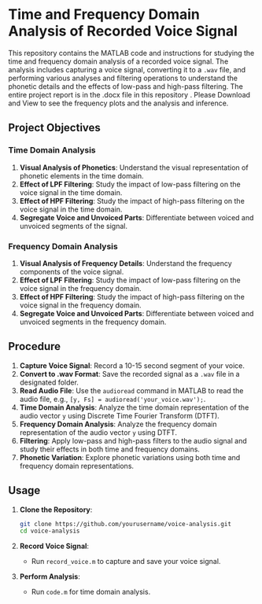 # Time and Frequency Domain Analysis of Recorded Voice Signal

This repository contains the MATLAB code and instructions for studying the time and frequency domain analysis of a recorded voice signal. The analysis includes capturing a voice signal, converting it to a `.wav` file, and performing various analyses and filtering operations to understand the phonetic details and the effects of low-pass and high-pass filtering.
The entire project report is in the .docx file in this repository . Please Download and View to see the frequency plots and the analysis and inference.
## Project Objectives

### Time Domain Analysis
1. **Visual Analysis of Phonetics**: Understand the visual representation of phonetic elements in the time domain.
2. **Effect of LPF Filtering**: Study the impact of low-pass filtering on the voice signal in the time domain.
3. **Effect of HPF Filtering**: Study the impact of high-pass filtering on the voice signal in the time domain.
4. **Segregate Voice and Unvoiced Parts**: Differentiate between voiced and unvoiced segments of the signal.

### Frequency Domain Analysis
1. **Visual Analysis of Frequency Details**: Understand the frequency components of the voice signal.
2. **Effect of LPF Filtering**: Study the impact of low-pass filtering on the voice signal in the frequency domain.
3. **Effect of HPF Filtering**: Study the impact of high-pass filtering on the voice signal in the frequency domain.
4. **Segregate Voice and Unvoiced Parts**: Differentiate between voiced and unvoiced segments in the frequency domain.

## Procedure

1. **Capture Voice Signal**: Record a 10-15 second segment of your voice.
2. **Convert to .wav Format**: Save the recorded signal as a `.wav` file in a designated folder.
3. **Read Audio File**: Use the `audioread` command in MATLAB to read the audio file, e.g., `[y, Fs] = audioread('your_voice.wav');`.
4. **Time Domain Analysis**: Analyze the time domain representation of the audio vector `y` using Discrete Time Fourier Transform (DTFT).
5. **Frequency Domain Analysis**: Analyze the frequency domain representation of the audio vector `y` using DTFT.
6. **Filtering**: Apply low-pass and high-pass filters to the audio signal and study their effects in both time and frequency domains.
7. **Phonetic Variation**: Explore phonetic variations using both time and frequency domain representations.



## Usage

1. **Clone the Repository**:
    ```sh
    git clone https://github.com/yourusername/voice-analysis.git
    cd voice-analysis
    ```

2. **Record Voice Signal**:
    - Run `record_voice.m` to capture and save your voice signal.

3. **Perform Analysis**:
    - Run `code.m` for time domain analysis.
  
